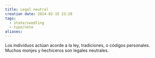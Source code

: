 ```yaml
---
title: Legal neutral
creation date: 2024-02-15 23:28
tags:
  - state/seedling
  - type/note
aliases:
---
```

Los individuos actúan acorde a la ley, tradiciones, o códigos personales. Muchos monjes y hechiceros son legales neutrales.